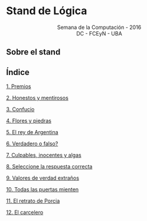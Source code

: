Stand de Lógica
==============

<center>Semana de la Computación - 2016</center>

<center>DC - FCEyN - UBA</center>

Sobre el stand
-------------------------


Índice
----------------

[1. Premios](https://github.com/ealmansi/stand-logica/tree/master/numeros/01.Premios)

[2. Honestos y mentirosos](https://github.com/ealmansi/stand-logica/tree/master/numeros/02.Honestos_y_mentirosos)

[3. Confucio](https://github.com/ealmansi/stand-logica/tree/master/numeros/03.Confucio)

[4. Flores y piedras](https://github.com/ealmansi/stand-logica/tree/master/numeros/04.Flores_y_piedras)

[5. El rey de Argentina](https://github.com/ealmansi/stand-logica/tree/master/numeros/05.El_rey_de_Argentina)

[6. Verdadero o falso?](https://github.com/ealmansi/stand-logica/tree/master/numeros/06.Verdadero_o_falso)

[7. Culpables, inocentes y algas](https://github.com/ealmansi/stand-logica/tree/master/numeros/07.Culpables,_inocentes_y_algas)

[8. Seleccione la respuesta correcta](https://github.com/ealmansi/stand-logica/tree/master/numeros/08.Seleccione_la_respuesta_correcta)

[9. Valores de verdad extraños](https://github.com/ealmansi/stand-logica/tree/master/numeros/09.Valores_de_verdad_extraños)

[10. Todas las puertas mienten](https://github.com/ealmansi/stand-logica/tree/master/numeros/10.Todas_las_puertas_mienten)

[11. El retrato de Porcia](https://github.com/ealmansi/stand-logica/tree/master/numeros/11.El_retrato_de_Porcia)

[12. El carcelero](https://github.com/ealmansi/stand-logica/tree/master/numeros/12.El_carcelero)

